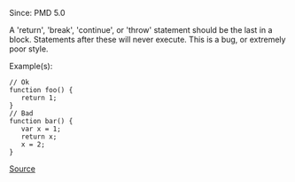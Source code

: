 Since: PMD 5.0

A 'return', 'break', 'continue', or 'throw' statement should be the last in a block. Statements after these
will never execute.  This is a bug, or extremely poor style.

Example(s):
```
// Ok
function foo() {
   return 1;
}
// Bad
function bar() {
   var x = 1;
   return x;
   x = 2;
}
```

[Source](https://pmd.github.io/pmd-5.6.1/pmd-javascript/rules/ecmascript/basic.html#UnreachableCode)
